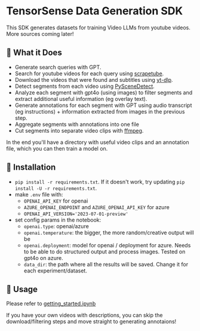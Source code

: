 # TensorSense Data Generation SDK

This SDK generates datasets for training Video LLMs from youtube videos. More sources coming later!

## 🐠 What it Does
- Generate search queries with GPT.
- Search for youtube videos for each query using [scrapetube](https://github.com/dermasmid/scrapetube).
- Download the videos that were found and subtitles using [yt-dlp](https://github.com/yt-dlp/yt-dlp).
- Detect segments from each video using [PySceneDetect](https://github.com/Breakthrough/PySceneDetect).
- Analyze each segment with gpt4o (using images) to filter segments and extract additional useful information (eg overlay text).
- Generate annotations for each segment with GPT using audio transcript (eg instructions) + information extracted from images in the previous step.
- Aggregate segments with annotations into one file
- Cut segments into separate video clips with [ffmpeg](https://ffmpeg.org/).

In the end you'll have a directory with useful video clips and an annotation file, which you can then train a model on.

## 🐬 Installation
- `pip install -r requirements.txt`. If it doesn't work, try updating `pip install -U -r requirements.txt`.
- make `.env` file with:
    - `OPENAI_API_KEY` for openai
    - `AZURE_OPENAI_ENDPOINT` and `AZURE_OPENAI_API_KEY` for azure
    - `OPENAI_API_VERSION='2023-07-01-preview'`
- set config params in the notebook:
    - `openai.type`: openai/azure
    - `openai.temperature`: the bigger, the more random/creative output will be
    - `openai.deployment`: model for openai / deployment for azure. Needs to be able to do structured output and process images. Tested on gpt4o on azure.
    - `data_dir`: the path where all the results will be saved. Change it for each experiment/dataset.

## 🐙 Usage

Please refer to [getting_started.ipynb](./getting_started.ipynb)

If you have your own videos with descriptions, you can skip the download/filtering steps and move straight to generating annotaions!
